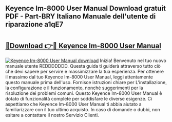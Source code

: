 ## Keyence Im-8000 User Manual Download gratuit PDF - Part-BRY Italiano Manuale dell'utente di riparazione a1qE7

# <h2><a href="http://dffyho.blite.top/?on=Keyence+Im-8000+User+Manual">🔗Download 👉🔴 Keyence Im-8000 User Manual</a></h2>

[![Keyence Im-8000 User Manual download](https://i.imgur.com/lujVjoI.png)](http://dffyho.blite.top/?on=Keyence+Im-8000+User+Manual)
Inizia! Benvenuto nel tuo nuovo manuale utente REDDDDDDD. Questa guida ti guiderà attraverso tutto ciò che devi sapere per servire e massimizzare la tua esperienza. Per ottenere il massimo dal tuo Keyence Im-8000 User Manual, leggi attentamente questo manuale prima dell'uso. Fornisce istruzioni chiare per L'installazione, la configurazione e il funzionamento, nonché suggerimenti per la risoluzione dei problemi comuni. Questo Keyence Im-8000 User Manual è dotato di funzionalità complete per soddisfare le diverse esigenze. Ci aspettiamo che Keyence Im-8000 User Manual ti abbia aiutato a familiarizzare con il tuo ultimo acquisto. In caso di domande o dubbi, non esitare a contattare il nostro Servizio Clienti.
